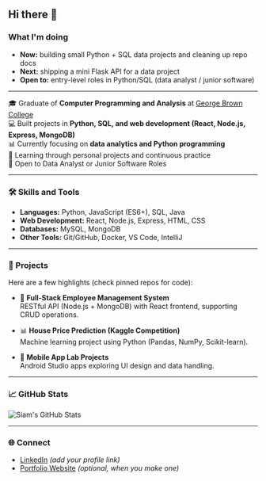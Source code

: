 ## Hi there 👋

### What I'm doing
- **Now:** building small Python + SQL data projects and cleaning up repo docs
- **Next:** shipping a mini Flask API for a data project
- **Open to:** entry-level roles in Python/SQL (data analyst / junior software)
  
---
🎓 Graduate of **Computer Programming and Analysis** at [George Brown College](https://www.georgebrown.ca/)  
💻 Built projects in **Python, SQL, and web development (React, Node.js, Express, MongoDB)**  
📊 Currently focusing on **data analytics and Python programming**  
🌱 Learning through personal projects and continuous practice  
🚀 Open to Data Analyst or Junior Software Roles

---

### 🛠️ Skills and Tools
- **Languages:** Python, JavaScript (ES6+), SQL, Java  
- **Web Development:** React, Node.js, Express, HTML, CSS  
- **Databases:** MySQL, MongoDB  
- **Other Tools:** Git/GitHub, Docker, VS Code, IntelliJ

---

### 📂 Projects
Here are a few highlights (check pinned repos for code):

- 📝 **Full-Stack Employee Management System**  
  RESTful API (Node.js + MongoDB) with React frontend, supporting CRUD operations.  

- 📊 **House Price Prediction (Kaggle Competition)**  
  Machine learning project using Python (Pandas, NumPy, Scikit-learn).  

- 📱 **Mobile App Lab Projects**  
  Android Studio apps exploring UI design and data handling.  

---

### 📈 GitHub Stats
![Siam's GitHub Stats](https://github-readme-stats.vercel.app/api?username=siam9922&show_icons=true&theme=radical)

---

### 🌐 Connect
- [LinkedIn](https://www.linkedin.com/) *(add your profile link)*  
- [Portfolio Website](#) *(optional, when you make one)*

